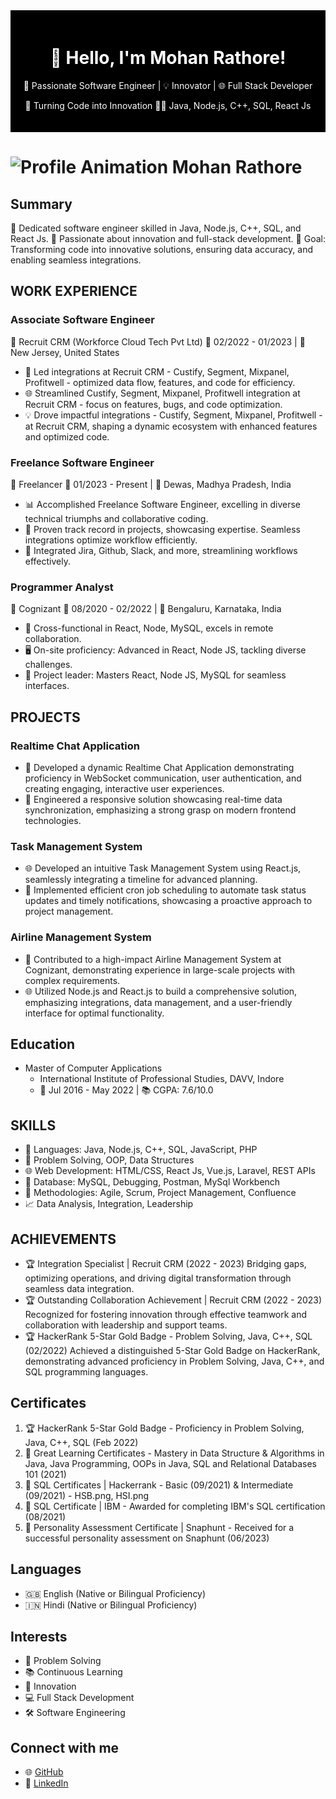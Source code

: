 
<div align="center" style="background-color: #000; color: #fff; padding: 20px;">
  <h1>👋 Hello, I'm Mohan Rathore!</h1>
  <p>🚀 Passionate Software Engineer | 💡 Innovator | 🌐 Full Stack Developer</p>
  <p>🎯 Turning Code into Innovation 👨‍💻 Java, Node.js, C++, SQL, React Js</p>
</div>

# ![Profile Animation Mohan Rathore](https://raw.githubusercontent.com/smartmohan20/smartmohan20/23672e17a5a75ec032e16217df0ff81a988a3591/profile_animation_mohan_rathore.svg)
 
## Summary
👾 Dedicated software engineer skilled in Java, Node.js, C++, SQL, and React Js. 🚀 Passionate about innovation and full-stack development. 🌟 Goal: Transforming code into innovative solutions, ensuring data accuracy, and enabling seamless integrations.

## WORK EXPERIENCE
### Associate Software Engineer
🔷 Recruit CRM (Workforce Cloud Tech Pvt Ltd)
📅 02/2022 - 01/2023 | 📍 New Jersey, United States
- 🚀 Led integrations at Recruit CRM - Custify, Segment, Mixpanel, Profitwell - optimized data flow, features, and code for efficiency.
- 🌐 Streamlined Custify, Segment, Mixpanel, Profitwell integration at Recruit CRM - focus on features, bugs, and code optimization.
- 💡 Drove impactful integrations - Custify, Segment, Mixpanel, Profitwell - at Recruit CRM, shaping a dynamic ecosystem with enhanced features and optimized code.

### Freelance Software Engineer
🔷 Freelancer
📅 01/2023 - Present | 📍 Dewas, Madhya Pradesh, India
- 📊 Accomplished Freelance Software Engineer, excelling in diverse technical triumphs and collaborative coding.
- 🚀 Proven track record in projects, showcasing expertise. Seamless integrations optimize workflow efficiently.
- 🔗 Integrated Jira, Github, Slack, and more, streamlining workflows effectively.

### Programmer Analyst
🔷 Cognizant
📅 08/2020 - 02/2022 | 📍 Bengaluru, Karnataka, India
- 👥 Cross-functional in React, Node, MySQL, excels in remote collaboration.
- 🖥️ On-site proficiency: Advanced in React, Node JS, tackling diverse challenges.
- 🧰 Project leader: Masters React, Node JS, MySQL for seamless interfaces.

## PROJECTS
### Realtime Chat Application
- 🚀 Developed a dynamic Realtime Chat Application demonstrating proficiency in WebSocket communication, user authentication, and creating engaging, interactive user experiences.
- 🔄 Engineered a responsive solution showcasing real-time data synchronization, emphasizing a strong grasp on modern frontend technologies.

### Task Management System
- 🌐 Developed an intuitive Task Management System using React.js, seamlessly integrating a timeline for advanced planning.
- 🧰 Implemented efficient cron job scheduling to automate task status updates and timely notifications, showcasing a proactive approach to project management.

### Airline Management System
- 💼 Contributed to a high-impact Airline Management System at Cognizant, demonstrating experience in large-scale projects with complex requirements.
- 🌐 Utilized Node.js and React.js to build a comprehensive solution, emphasizing integrations, data management, and a user-friendly interface for optimal functionality.

## Education
- Master of Computer Applications
  - International Institute of Professional Studies, DAVV, Indore
  - 📅 Jul 2016 - May 2022 | 📚 CGPA: 7.6/10.0

## SKILLS
- 🧰 Languages: Java, Node.js, C++, SQL, JavaScript, PHP
- 🧩 Problem Solving, OOP, Data Structures
- 🌐 Web Development: HTML/CSS, React Js, Vue.js, Laravel, REST APIs
- 💾 Database: MySQL, Debugging, Postman, MySql Workbench
- 🚀 Methodologies: Agile, Scrum, Project Management, Confluence
- 📈 Data Analysis, Integration, Leadership

## ACHIEVEMENTS
- 🏆 Integration Specialist | Recruit CRM (2022 - 2023)
  Bridging gaps, optimizing operations, and driving digital transformation through seamless data integration.
- 🏆 Outstanding Collaboration Achievement | Recruit CRM (2022 - 2023)
  Recognized for fostering innovation through effective teamwork and collaboration with leadership and support teams.
- 🏆 HackerRank 5-Star Gold Badge - Problem Solving, Java, C++, SQL (02/2022)
  Achieved a distinguished 5-Star Gold Badge on HackerRank, demonstrating advanced proficiency in Problem Solving, Java, C++, and SQL programming languages.

## Certificates
1. 🏆 HackerRank 5-Star Gold Badge - Proficiency in Problem Solving, Java, C++, SQL (Feb 2022)
2. 📜 Great Learning Certificates - Mastery in Data Structure & Algorithms in Java, Java Programming, OOPs in Java, SQL and Relational Databases 101 (2021)
3. 📜 SQL Certificates | Hackerrank - Basic (09/2021) & Intermediate (09/2021) - HSB.png, HSI.png
4. 📜 SQL Certificate | IBM - Awarded for completing IBM's SQL certification (08/2021)
5. 📜 Personality Assessment Certificate | Snaphunt - Received for a successful personality assessment on Snaphunt (06/2023)

## Languages
- 🇬🇧 English (Native or Bilingual Proficiency)
- 🇮🇳 Hindi (Native or Bilingual Proficiency)

## Interests
- 🧩 Problem Solving
- 📚 Continuous Learning
- 🚀 Innovation
- 💻 Full Stack Development
- 🛠️ Software Engineering

## Connect with me
- 🌐 [GitHub](https://github.com/smartmohan20/)
- 👔 [LinkedIn](https://www.linkedin.com/in/smartmohan20/)
</div>

